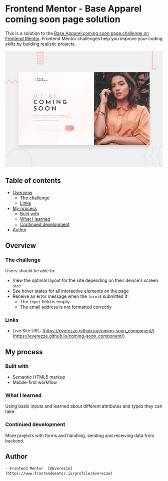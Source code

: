 # Frontend Mentor - Base Apparel coming soon page solution

This is a solution to the [Base Apparel coming soon page challenge on Frontend Mentor](https://www.frontendmentor.io/challenges/base-apparel-coming-soon-page-5d46b47f8db8a7063f9331a0). Frontend Mentor challenges help you improve your coding skills by building realistic projects. 

![Design preview for the Base Apparel coming soon page coding challenge](./design/desktop-preview.jpg)

## Table of contents

- [Overview](#overview)
  - [The challenge](#the-challenge)
  - [Links](#links)
- [My process](#my-process)
  - [Built with](#built-with)
  - [What I learned](#what-i-learned)
  - [Continued development](#continued-development)
- [Author](#author)

## Overview

### The challenge

Users should be able to:

- View the optimal layout for the site depending on their device's screen size
- See hover states for all interactive elements on the page
- Receive an error message when the `form` is submitted if:
  - The `input` field is empty
  - The email address is not formatted correctly

### Links

- Live Site URL: [https://everezze.github.io/coming-soon_component/](https://everezze.github.io/coming-soon_component/)

## My process

### Built with

- Semantic HTML5 markup
- Mobile-first workflow

### What I learned

Using basic inputs and learned about different attributes and types they can
take.

### Continued development

More projects with forms and handling, sending and receiving data from backend.

## Author

    - Frontend Mentor  [@Everezze](https://www.frontendmentor.io/profile/Everezze)
